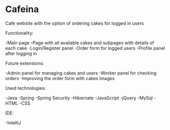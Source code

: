# Cafeina

Cafe website with the option of ordering cakes for logged in users

Functionality:

  -Main page
  -Page with all available cakes and subpages with details of each cake
  -Login/Register panel
  -Order form for logged users
  -Profile panel after logging in

Future extensions:

  -Admin panel for managing cakes and users
  -Worker panel for checking orders
  -Improving the order form with cakes images

Used technologies:

  -Java
  -Spring
  -Spring Security
  -Hibernate
  -JavaScript
  -jQuery
  -MySql
  -HTML
  -CSS

IDE:

  -IntelliJ
